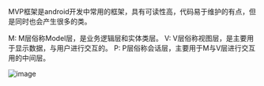
MVP框架是android开发中常用的框架，具有可读性高，代码易于维护的有点，但是同时也会产生很多的类。

M: M层俗称Model层，是业务逻辑层和实体类层。
V: V层俗称视图层，是主要用于显示数据，与用户进行交互的。
P: P层俗称会话层，主要用于M与V层进行交互用的中间层。

![image](https://note.youdao.com/favicon.ico)